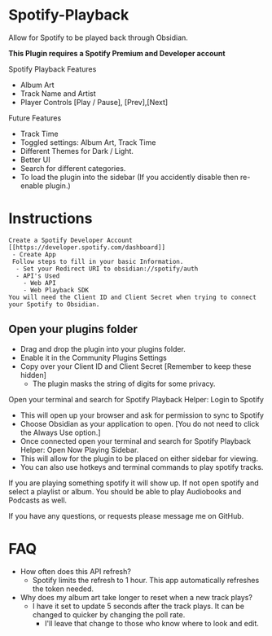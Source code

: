 # Spotify-Playback
Allow for Spotify to be played back through Obsidian. 

**This Plugin requires a Spotify Premium and Developer account**

Spotify Playback Features
   - Album Art
   - Track Name and Artist
   - Player Controls [Play / Pause], [Prev],[Next]


Future Features
- Track Time
- Toggled settings: Album Art, Track Time
- Different Themes for Dark / Light. 
- Better UI
- Search for different categories.
- To load the plugin into the sidebar (If you accidently disable then re-enable plugin.)

# Instructions
    Create a Spotify Developer Account [[https://developer.spotify.com/dashboard]]
     - Create App
     Follow steps to fill in your basic Information. 
      - Set your Redirect URI to obsidian://spotify/auth
      - API's Used
        - Web API
        - Web Playback SDK
    You will need the Client ID and Client Secret when trying to connect your Spotify to Obsidian.

## Open your plugins folder
- Drag and drop the plugin into your plugins folder.
- Enable it in the Community Plugins Settings
- Copy over your Client ID and Client Secret [Remember to keep these hidden]
    - The plugin masks the string of digits for some privacy.

Open your terminal and search for Spotify Playback Helper: Login to Spotify
- This will open up your browser and ask for permission to sync to Spotify
- Choose Obsidian as your application to open. [You do not need to click the Always Use option.]
- Once connected open your terminal and search for Spotify Playback Helper: Open Now Playing Sidebar.
- This will allow for the plugin to be placed on either sidebar for viewing.
- You can also use hotkeys and terminal commands to play spotify tracks.

If you are playing something spotify it will show up. If not open spotify and select a playlist or album. You should be able to play Audiobooks and Podcasts as well.

If you have any questions, or requests please message me on GitHub.

# FAQ
- How often does this API refresh?
    - Spotify limits the refresh to 1 hour. This app automatically refreshes the token needed.
- Why does my album art take longer to reset when a new track plays?
    - I have it set to update 5 seconds after the track plays. It can be changed to quicker by changing the poll rate. 
        - I'll leave that change to those who know where to look and edit.